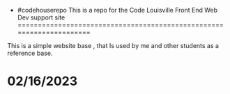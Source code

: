   - #codehouserepo
This is a repo for the Code Louisville Front End Web Dev support site
=====================================================================

This is a simple website base , that Is used by me and other students as a reference base. 

02/16/2023
======================





